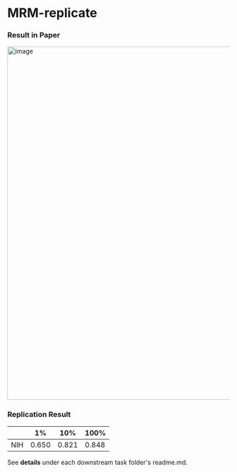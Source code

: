 # MRM-replicate

### Result in Paper
<img width="800" alt="image" src="https://user-images.githubusercontent.com/69680257/229978883-8ca21700-b3f9-41e4-9d54-0cff3c92bf58.png">

### Replication Result

|             |     1%               |       10%          |          100%        |
|-------------|----------------------|--------------------|----------------------|
|     NIH     |     0.650            |    0.821           |        0.848         |

See **details** under each downstream task folder's readme.md.
